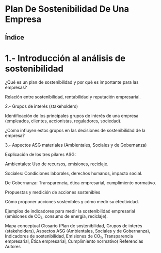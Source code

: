 # Plan De Sostenibilidad De Una Empresa


## Índice

# 1.- Introducción al análisis de sostenibilidad

¿Qué es un plan de sostenibilidad y por qué es importante para las empresas?

Relación entre sostenibilidad, rentabilidad y reputación empresarial.

2.- Grupos de interés (stakeholders)

Identificación de los principales grupos de interés de una empresa (empleados, clientes, accionistas, reguladores, sociedad).

¿Cómo influyen estos grupos en las decisiones de sostenibilidad de la empresa?

3.- Aspectos ASG materiales (Ambientales, Sociales y de Gobernanza)

Explicación de los tres pilares ASG:

Ambientales: Uso de recursos, emisiones, reciclaje.

Sociales: Condiciones laborales, derechos humanos, impacto social.

De Gobernanza: Transparencia, ética empresarial, cumplimiento normativo.

Propuestas y medición de acciones sostenibles

Cómo proponer acciones sostenibles y cómo medir su efectividad.

Ejemplos de indicadores para medir la sostenibilidad empresarial (emisiones de CO₂, consumo de energía, reciclaje).

Mapa conceptual
Glosario (Plan de sostenibilidad, Grupos de interés (stakeholders), Aspectos ASG (Ambientales, Sociales y de Gobernanza), Indicadores de sostenibilidad, Emisiones de CO₂, Transparencia empresarial, Ética empresarial, Cumplimiento normativo)
Referencias
Autores

